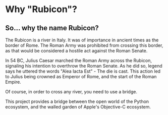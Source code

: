 # Why "Rubicon"?

## So... why the name Rubicon?

The Rubicon is a river in Italy. It was of importance in ancient times
as the border of Rome. The Roman Army was prohibited from crossing this
border, as that would be considered a hostile act against the Roman
Senate.

In 54 BC, Julius Caesar marched the Roman Army across the Rubicon,
signaling his intention to overthrow the Roman Senate. As he did so,
legend says he uttered the words "Alea Iacta Est" - The die is cast.
This action led to Julius being crowned as Emperor of Rome, and the
start of the Roman Empire.

Of course, in order to cross any river, you need to use a bridge.

This project provides a bridge between the open world of the Python
ecosystem, and the walled garden of Apple's Objective-C ecosystem.
